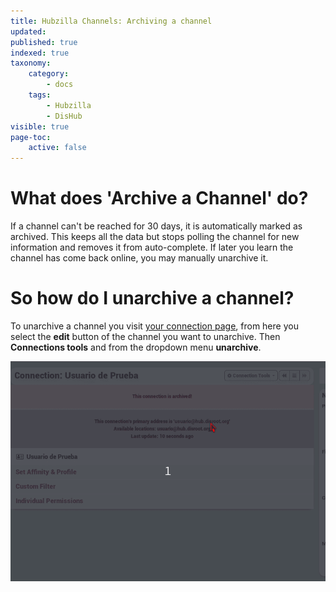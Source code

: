 ```yaml
---
title: Hubzilla Channels: Archiving a channel
updated:
published: true
indexed: true
taxonomy:
    category:
        - docs
    tags:
        - Hubzilla
        - DisHub
visible: true
page-toc:
    active: false
---
```


# What does 'Archive a Channel' do?
If a channel can't be reached for 30 days, it is automatically marked as archived. This keeps all the data but stops polling the channel for new information and removes it from auto-complete. If later you learn the channel has come back online, you may manually unarchive it.

# So how do I unarchive a channel?
To unarchive a channel you visit [your connection page](https://hub.disroot.org/connections), from here you select the **edit** button of the channel you want to unarchive. Then **Connections tools** and from the dropdown menu **unarchive**.

![UnArchiveChannel](en/UnArchiveChannel.gif)
